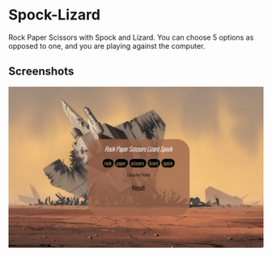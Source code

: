 # Spock-Lizard
Rock Paper Scissors with Spock and Lizard. You can choose 5 options as opposed to one, and you are playing against the computer.

## Screenshots

![Application Screen Shot](ship2.jpg)
